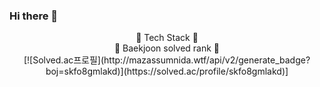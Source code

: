 ### Hi there 👋

<div align="center">
  🔭 Tech Stack 🔭<br/>
  🌱 Baekjoon solved rank 🌱<br/>
  [![Solved.ac프로필](http://mazassumnida.wtf/api/v2/generate_badge?boj=skfo8gmlakd)](https://solved.ac/profile/skfo8gmlakd)]
</div>
